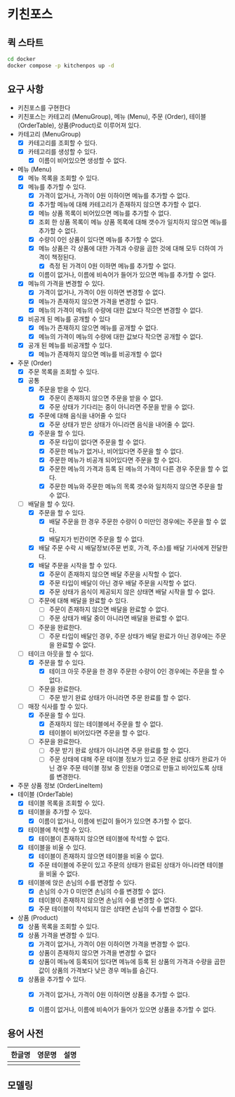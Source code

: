 # 키친포스

## 퀵 스타트

```sh
cd docker
docker compose -p kitchenpos up -d
```

## 요구 사항
- 키친포스를 구현한다
- 키친포스는 카테고리 (MenuGroup), 메뉴 (Menu), 주문 (Order), 테이블 (OrderTable), 상품(Product)로 이루어져 있다.
- 카테고리 (MenuGroup)
  - [x] 카테고리를 조회할 수 있다.
  - [x] 카테고리를 생성할 수 있다.
      - [x] 이름이 비어있으면 생성할 수 없다.
- 메뉴 (Menu)
  - [x] 메뉴 목록을 조회할 수 있다.
  - [x] 메뉴를 추가할 수 있다.
      - [x] 가격이 없거나, 가격이 0원 이하이면 메뉴를 추가할 수 없다.
      - [x] 추가할 메뉴에 대해 카테고리가 존재하지 않으면 추가할 수 없다.
      - [x] 메뉴 상품 목록이 비어있으면 메뉴를 추가할 수 없다.
      - [x] 조회 한 상품 목록이 메뉴 상품 목록에 대해 갯수가 일치하지 않으면 메뉴를 추가할 수 없다.
      - [x] 수량이 0인 상품이 있다면 메뉴를 추가할 수 없다.
      - [x] 메뉴 상품은 각 상품에 대한 가격과 수량을 곱한 것에 대해 모두 더하여 가격이 책정된다.
          - [x] 측정 된 가격이 0원 이하면 메뉴를 추가할 수 없다.
      - [x] 이름이 없거나, 이름에 비속어가 들어가 있으면 메뉴를 추가할 수 없다.
  - [x] 메뉴의 가격을 변경할 수 있다.
      - [x] 가격이 없거나, 가격이 0원 이하면 변경할 수 없다.
      - [x] 메뉴가 존재하지 않으면 가격을 변경할 수 없다.
      - [x] 메뉴의 가격이 메뉴의 수량에 대한 값보다 작으면 변경할 수 없다.
  - [x] 비공개 된 메뉴를 공개할 수 있다
      - [x] 메뉴가 존재하지 않으면 메뉴를 공개할 수 없다.
      - [x] 메뉴의 가격이 메뉴의 수량에 대한 값보다 작으면 공개할 수 없다.
  - [x] 공개 된 메뉴를 비공개할 수 있다.
      - [x] 메뉴가 존재하지 않으면 메뉴를 비공개할 수 없다
- 주문 (Order)
  - [x] 주문 목록을 조회할 수 있다.
  - [x] 공통
    - [x] 주문을 받을 수 있다.
      - [x] 주문이 존재하지 않으면 주문을 받을 수 없다.
      - [x] 주문 상태가 기다리는 중이 아니라면 주문을 받을 수 없다.
    - [x] 주문에 대해 음식을 내어줄 수 있다
      - [x] 주문 상태가 받은 상태가 아니라면 음식을 내어줄 수 없다.
    - [x] 주문을 할 수 있다.
      - [x] 주문 타입이 없다면 주문을 할 수 없다.
      - [x] 주문한 메뉴가 없거나, 비어있다면 주문을 할 수 없다.
      - [x] 주문한 메뉴가 비공개 되어있다면 주문을 할 수 없다.
      - [x] 주문한 메뉴의 가격과 등록 된 메뉴의 가격이 다른 경우 주문을 할 수 없다.
      - [x] 주문한 메뉴와 주문한 메뉴의 목록 갯수와 일치하지 않으면 주문을 할 수 없다.
  - [ ] 배달을 할 수 있다.
    - [x] 주문을 할 수 있다. 
      - [x] 배달 주문을 한 경우 주문한 수량이 0 미만인 경우에는 주문을 할 수 없다.
      - [x] 배달지가 빈칸이면 주문을 할 수 없다.
    - [x] 배달 주문 수락 시 배달정보(주문 번호, 가격, 주소)를 배달 기사에게 전달한다.
    - [x] 배달 주문을 시작을 할 수 있다.
      - [x] 주문이 존재하지 않으면 배달 주문을 시작할 수 없다.
      - [x] 주문 타입이 배달이 아닌 경우 배달 주문을 시작할 수 없다.
      - [x] 주문 상태가 음식이 제공되지 않은 상태면 배달 시작을 할 수 없다.
    - [ ] 주문에 대해 배달을 완료할 수 있다.
      - [ ] 주문이 존재하지 않으면 배달을 완료할 수 없다.
      - [ ] 주문 상태가 배달 중이 아니라면 배달을 완료할 수 없다.
    - [ ] 주문을 완료한다.
      - [ ] 주문 타입이 배달인 경우, 주문 상태가 배달 완료가 아닌 경우에는 주문을 완료할 수 없다.
  - [ ] 테이크 아웃을 할 수 있다.
     - [x] 주문을 할 수 있다. 
       - [x] 테이크 아웃 주문을 한 경우 주문한 수량이 0인 경우에는 주문을 할 수 없다.
     - [ ] 주문을 완료한다.
       - [ ] 주문 받기 완료 상태가 아니라면 주문 완료를 할 수 없다.
  - [ ] 매장 식사를 할 수 있다.
    - [x] 주문을 할 수 있다.
      - [x] 존재하지 않는 테이블에서 주문을 할 수 없다.
      - [x] 테이블이 비어있다면 주문을 할 수 없다.
    - [ ] 주문을 완료한다.
      - [ ] 주문 받기 완료 상태가 아니라면 주문 완료를 할 수 없다.
      - [ ] 주문 상태에 대해 주문 테이블 정보가 있고 주문 완료 상태가 완료가 아닌 경우 주문 테이블 정보 중 인원을 0명으로 만들고 비어있도록 상태를 변경한다.
- 주문 상품 정보 (OrderLineItem)
- 테이블 (OrderTable)
  - [x] 테이블 목록을 조회할 수 있다.
  - [x] 테이블을 추가할 수 있다.
      - [x] 이름이 없거나, 이름에 빈값이 들어가 있으면 추가할 수 없다.
  - [x] 테이블에 착석할 수 있다.
      - [x] 테이블이 존재하지 않으면 테이블에 착석할 수 없다.
  - [x] 테이블을 비울 수 있다.
      - [x] 테이블이 존재하지 않으면 테이블을 비울 수 없다.
      - [x] 주문 테이블에 주문이 있고 주문의 상태가 완료된 상태가 아니라면 테이블을 비울 수 없다.
  - [x] 테이블에 앉은 손님의 수를 변경할 수 있다.
      - [x] 손님의 수가 0 미만면 손님의 수를 변경할 수 없다.
      - [x] 테이블이 존재하지 않으면 손님의 수를 변경할 수 없다.
      - [x] 주문 테이블이 착석되지 않은 상태면 손님의 수를 변경할 수 없다.
- 상품 (Product)
  - [x] 상품 목록을 조회할 수 있다.
  - [x] 상품 가격을 변경할 수 있다.
      - [x] 가격이 없거나, 가격이 0원 이하이면 가격을 변경할 수 없다.
      - [x] 상품이 존재하지 않으면 가격을 변경할 수 없다
      - [x] 상품이 메뉴에 등록되어 있다면 메뉴에 등록 된 상품의 가격과 수량을 곱한 값이 상품의 가격보다 낮은 경우 메뉴를 숨긴다.
  - [x] 상품을 추가할 수 있다.
      - [x] 가격이 없거나, 가격이 0원 이하이면 상품을 추가할 수 없다.
      - [x] 이름이 없거나, 이름에 비속어가 들어가 있으면 상품을 추가할 수 없다.



## 용어 사전

| 한글명 | 영문명 | 설명 |
| --- | --- | --- |
|  |  |  |

## 모델링
